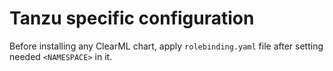 # Tanzu specific configuration

Before installing any ClearML chart, apply `rolebinding.yaml` file after setting needed `<NAMESPACE>` in it.
